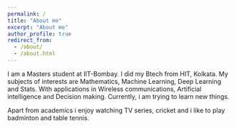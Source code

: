 ```yaml
---
permalink: /
title: "About me"
excerpt: "About me"
author_profile: true
redirect_from: 
  - /about/
  - /about.html
---
```


I am a Masters student at IIT-Bombay. I did my Btech from HIT, Kolkata. My subjects of interests are Mathematics, Machine Learning, Deep Learning and Stats. With applications in Wireless communications, Artificial intelligence and Decision making.
Currently, i am trying to learn new things. 

Apart from academics i enjoy watching TV series, cricket and i like to play badminton and table tennis. 
